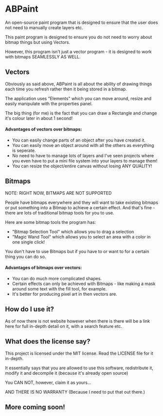 
# ABPaint
An open-source paint program that is designed to ensure that the user does not need to manually create layers etc.

This paint program is designed to ensure you do not need to worry about bitmap things but using Vectors.

However, this program isn't just a vector program - it is designed to work with bitmaps SEAMLESSLY AS WELL.

## Vectors

Obviously as said above, ABPaint is all about the ability of drawing things each time you refresh rather then it being stored in a bitmap.

The application uses "Elements" which you can move around, resize and easily manipulate with the properties panel.

The big thing (for me) is the fact that you can draw a Rectangle and change it's colour later in about 1 second!

#### Advantages of vectors over bitmaps:

- You can easily change parts of an object after you have created it.
- You can easily move an object around with all the others as everything is seperate.
- No need to have to manage lots of layers and I've seen projects where you even have to put a mini file system into your layers to manage them!
- You can resize the object/entire canvas without losing ANY QUALITY!

## Bitmaps

NOTE: RIGHT NOW, BITMAPS ARE NOT SUPPORTED

People have bitmaps everywhere and they will want to take existing bitmaps or put something into a Bitmap to achieve a certain effect. And that's fine - there are lots of traditional bitmap tools for you to use.

Here are some bitmap tools the program has:
- "Bitmap Selection Tool" which allows you to drag a selection
- "Magic Wand Tool" which allows you to select an area with a color in one single click!

You don't have to use Bitmaps but if you have to or want to for a certain thing you can do so.

#### Advantages of bitmaps over vectors:

- You can do much more complicated shapes.
- Certain effects can only be achieved with Bitmaps - like making a mask around some text with the fill tool, for example.
- It's better for producing pixel art in then vectors are.

## How do I use it?

As of now there is not website however when there is there will be a link here for full in-depth detail on it, with a search feature etc.

## What does the license say?

This project is licensed under the MIT license. Read the LICENSE file for it in-depth. 

It essentially says that you are allowed to use this software, redistribute it, modify it and decompile it (because it's already open source)

You CAN NOT, however, claim it as yours...

AND THERE IS NO WARRANTY (Because I need to put that out there.)

## More coming soon!

